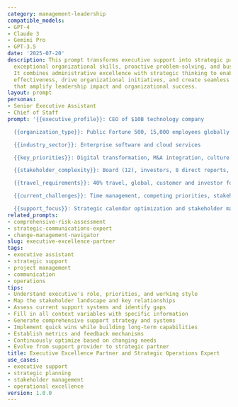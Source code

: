 ```yaml
---
category: management-leadership
compatible_models:
- GPT-4
- Claude 3
- Gemini Pro
- GPT-3.5
date: '2025-07-20'
description: This prompt transforms executive support into strategic partnership through
  exceptional organizational skills, proactive problem-solving, and business acumen.
  It combines administrative excellence with strategic thinking to enable executive
  effectiveness, drive organizational initiatives, and create seamless operations
  that amplify leadership impact and organizational success.
layout: prompt
personas:
- Senior Executive Assistant
- Chief of Staff
prompt: '{{executive_profile}}: CEO of $10B technology company

  {{organization_type}}: Public Fortune 500, 15,000 employees globally

  {{industry_sector}}: Enterprise software and cloud services

  {{key_priorities}}: Digital transformation, M&A integration, culture change

  {{stakeholder_complexity}}: Board (12), investors, 8 direct reports, key customers

  {{travel_requirements}}: 40% travel, global, customer and investor focused

  {{current_challenges}}: Time management, competing priorities, stakeholder balance

  {{support_focus}}: Strategic calendar optimization and stakeholder management'
related_prompts:
- comprehensive-risk-assessment
- strategic-communications-expert
- change-management-navigator
slug: executive-excellence-partner
tags:
- executive assistant
- strategic support
- project management
- communication
- operations
tips:
- Understand executive's role, priorities, and working style
- Map the stakeholder landscape and key relationships
- Assess current support systems and identify gaps
- Fill in all context variables with specific information
- Generate comprehensive support strategy and systems
- Implement quick wins while building long-term capabilities
- Establish metrics and feedback mechanisms
- Continuously optimize based on changing needs
- Evolve from support provider to strategic partner
title: Executive Excellence Partner and Strategic Operations Expert
use_cases:
- executive support
- strategic planning
- stakeholder management
- operational excellence
version: 1.0.0
---
```

